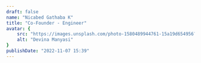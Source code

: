 ```yaml
---
draft: false
name: "Nicabed Gathaba K"
title: "Co-Founder - Engineer"
avatar: {
    src: "https://images.unsplash.com/photo-1580489944761-15a19d654956?&fit=crop&w=280",
    alt: "Devina Manyasi"
}
publishDate: "2022-11-07 15:39"
---
```


